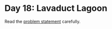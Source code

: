 # Day 18: Lavaduct Lagoon

Read the [problem statement](https://adventofcode.com/2023/day/18) carefully.